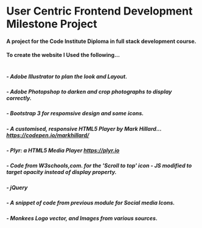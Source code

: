 

# User Centric Frontend Development Milestone Project

#### A project for the Code Institute Diploma in full stack development course.

#### To create the website I Used the following...
#

#####  - Adobe Illustrator to plan the look and Layout. 
#####  - Adobe Photopshop to darken and crop photographs to display correctly.
#####  - Bootstrap 3 for respomsive design and some icons. 
#####  - A customised, responsive HTML5 Player by Mark Hillard... https://codepen.io/markhillard/
#####  - Plyr: a HTML5 Media Player https://plyr.io
#####  - Code from W3schools,com. for the 'Scroll to top' icon -   JS modified to target opacity instead of display property.
#####  - jQuery
#####  - A snippet of code from previous module for Social media Icons.
#####  - Monkees Logo vector, and Images from various sources. 
